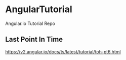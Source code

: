 # AngularTutorial

Angular.io Tutorial Repo

## Last Point In Time
https://v2.angular.io/docs/ts/latest/tutorial/toh-pt6.html